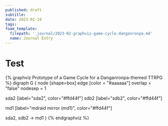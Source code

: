 ```yaml
---
published: draft
subtitle:
date: 2023-02-19
tags:
foam_template:
  filepath: '_journal/2023-02-graphviz-game-cycle-danganronpa.md'
  name: Journal Entry
---
```


# Test


{% graphviz Prototype of a Game Cycle for a Danganronpa-themed TTRPG %}
digraph G {
  node [shape=box]
  edge [color = "#aaaaaa"]
  overlap = "false"
  nodesep = 1

  sda2 [label="sda2", color="#ffd44f"]
  sdb2 [label="sdb2", color="#ffd44f"]

  md1 [label="mdraid mirror (md1)", color="#ffd44f"]

  sda2, sdb2 -> md1
}
{% endgraphviz %}



